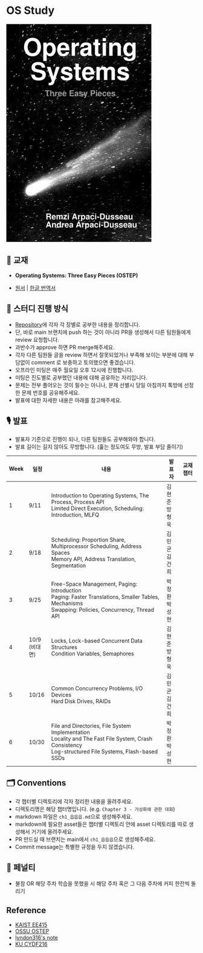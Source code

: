 # OS Study

![OSTEP.jpg](./cover_image.jpg)

## 📖 교재

- **Operating Systems: Three Easy Pieces (OSTEP)**

- [원서](https://pages.cs.wisc.edu/~remzi/OSTEP/) | [한글 번역서](https://product.kyobobook.co.kr/detail/S000001732402)

## 📜 스터디 진행 방식

- [Repository](https://github.com/Sushi3-CS/Operating-Systems)에 각자 각 장별로 공부한 내용을 정리합니다.
- 단, 바로 main 브랜치에 push 하는 것이 아니라 PR을 생성해서 다른 팀원들에게 review 요청합니다.
- 과반수가 approve 하면 PR merge해주세요.
- 각자 다른 팀원들 글을 review 하면서 잘못되었거나 부족해 보이는 부분에 대해 부담없이 comment 로 보충하고 토의했으면 좋겠습니다.
- 오프라인 미팅은 매주 월요일 오후 12시에 진행합니다.
- 미팅은 진도별로 공부했던 내용에 대해 공유하는 자리입니다.
- 문제는 전부 풀어오는 것이 필수는 아니나, 문제 선별시 당일 아침까지 톡방에 선정한 문제 번호를 공유해주세요.
- 발표에 대한 자세한 내용은 아래를 참고해주세요.

## 🎙 발표

- 발표자 기준으로 진행이 되나, 다른 팀원들도 공부해와야 합니다.
- 발표 길이는 길지 않아도 무방합니다. (훑는 정도여도 무방, 발표 부담 줄이기)

| Week | 일정 | 내용 | 발표자 | 교재 챕터 |
| ---- | --- | --- | ----- | -------- |
| 1 | 9/11 | Introduction to Operating Systems, The Process, Process API<br/>Limited Direct Execution, Scheduling: Introduction, MLFQ | 김현준<br/>방형욱 | |
| 2 | 9/18 | Scheduling: Proportion Share, Multiprocessor Scheduling, Address Spaces<br/>Memory API, Address Translation, Segmentation | 김민균<br/>김건희 | |
| 3 | 9/25 | Free-Space Management, Paging: Introduction<br/>Paging: Faster Translations, Smaller Tables, Mechanisms<br/>Swapping: Policies, Concurrency, Thread API | 박정환<br/>박성현 | |
| 4 | 10/9<br/>(비대면) | Locks, Lock-based Concurrent Data Structures<br/>Condition Variables, Semaphores | 김현준<br/>방형욱 | |
| 5 | 10/16 | Common Concurrency Problems, I/O Devices<br/>Hard Disk Drives, RAIDs | 김민균<br/>김건희 | |
| 6 | 10/30 | File and Directories, File System Implementation<br/>Locality and The Fast File System, Crash Consistency<br/>Log-structured File Systems, Flash-based SSDs | 박정환<br/>박성현 | |

## 🗂 Conventions

- 각 챕터별 디렉토리에 각자 정리한 내용을 올려주세요.
- 디렉토리명은 해당 챕터명입니다. (e.g. `Chapter 3 - 가상화에 관한 대화`)
- markdown 파일은 `ch1_읍읍읍.md`으로 생성해주세요.
- markdown에 필요한 asset들은 챕터별 디렉토리 안에 asset 디렉토리를 따로 생성해서 거기에 올려주세요.
- PR 만드실 때 브랜치는 main에서 `ch1_읍읍읍`으로 생성해주세요.
- Commit message는 특별한 규정을 두지 않겠습니다.
  
## 🥤 페널티

- 불참 OR 해당 주차 학습을 못했을 시 해당 주차 혹은 그 다음 주차에 커피 한잔씩 돌리기

## Reference

- [KAIST EE415](https://oslab.kaist.ac.kr/ee415-spring-2020/)
- [OSSU OSTEP](https://github.com/ossu/computer-science/tree/master/coursepages/ostep)
- [lyndon316's note](https://lyndon316.notion.site/25-98bb50c2a09d4151a11fb5bc41cacfe2?pvs=4)
- [KU CYDF216]() <!-- Should be filled after Announcement -->